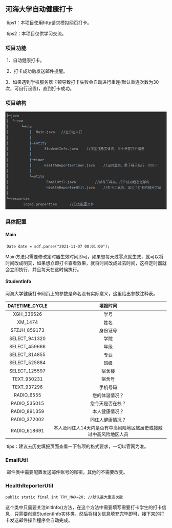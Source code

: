 ## 河海大学自动健康打卡

​	tips1：本项目使用http请求模拟网页打卡。

​	tips2：本项目仅供学习交流。

### 项目功能

​	1、自动健康打卡。

​	2、打卡成功后发送邮件提醒。

​	3、如果遇到学校服务器卡顿导致打卡失败会自动进行重连(默认重连次数为30次，可自行设置)，直到打卡成功。

### 项目结构

![pic.jpg](/hr/pic.png)

### 具体配置

#### Main

​		`Date date = sdf.parse("2021-11-07 00:01:00");`

​		Main方法只需要修改定时器生效时间即可，如果想每天过零点就生效，就可以将时间改成明天，如果想立即打卡查看效果，就将时间改成过去时间，这样定时器就会立即执行，并且每天在这时候执行。

#### StudentInfo

​		河海大学健康打卡网页上的参数是命名没有实际意义，这里给出参数注释表。

| DATETIME_CYCLE |                           填报时间                           |
| :------------: | :----------------------------------------------------------: |
|   XGH_336526   |                             学号                             |
|    XM_1474     |                             姓名                             |
|  SFZJH_859173  |                           身份证号                           |
| SELECT_941320  |                             学院                             |
| SELECT_459666  |                             年级                             |
| SELECT_814855  |                             专业                             |
| SELECT_525884  |                             班级                             |
| SELECT_125597  |                            宿舍楼                            |
|  TEXT_950231   |                            宿舍号                            |
|  TEXT_937296   |                           手机号码                           |
|   RADIO_6555   |                        您的体温情况？                        |
|  RADIO_535015  |                       您今天是否在校？                       |
|  RADIO_891359  |                        本人健康情况？                        |
|  RADIO_372002  |                       同住人健康情况？                       |
|  RADIO_618691  | 本人及同住人14天内是否有中高风险地区旅居史或接触过中高风险地区人员 |

​	tips：建议去历史填报页面查看一下各项的格式要求，一切以官网为准。

### EmailUtil

​		邮件类中需要配置发送邮件账号的账密，其他的不需要改变。

### HealthReporterUtil

​		`public static final int TRY_MAX=20; //默认最大重连次数`

​		这个类中只需要关注initInfo()方法，在这个方法中需要填写需要打卡学生的打卡信息，只需要创建StudentInfo实体类，然后将相关信息填充完毕即可，接下来的打卡发送邮件操作程序会自动完成。


